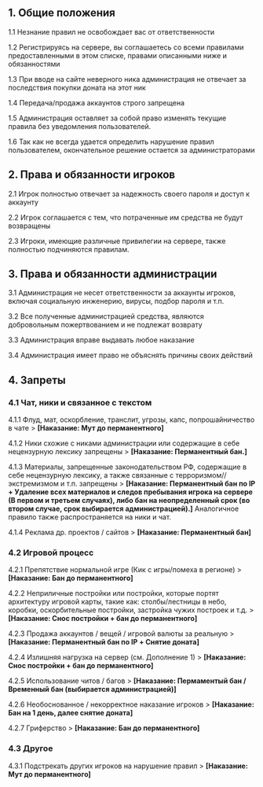## 1. Общие положения
1.1 Незнание правил не освобождает вас от ответственности

1.2 Регистрируясь на сервере, вы соглашаетесь со всеми правилами предоставленными в этом списке, правами описанными ниже и обязанностями

1.3 При вводе на сайте неверного ника администрация не отвечает за последствия покупки доната на этот ник

1.4 Передача/продажа аккаунтов строго запрещена

1.5 Администрация оставляет за собой право изменять текущие правила без уведомления пользователей.

1.6 Так как не всегда удается определить нарушение правил пользователем, окончательное решение остается за администраторами

## 2. Права и обязанности игроков
2.1 Игрок полностью отвечает за надежность своего пароля и доступ к аккаунту

2.2 Игрок соглашается с тем, что потраченные им средства не будут возвращены

2.3 Игроки, имеющие различные привилегии на сервере, также полностью подчиняются правилам.

## 3. Права и обязанности администрации
3.1 Администрация не несет ответственности за аккаунты игроков, включая социальную инженерию, вирусы, подбор пароля и т.п.

3.2 Все полученные администрацией средства, являются добровольным пожертвованием и не подлежат возврату

3.3 Администрация вправе выдавать любое наказание

3.4 Администрация имеет право не объяснять причины своих действий

## 4. Запреты
### 4.1 Чат, ники и связанное с текстом
4.1.1 Флуд, мат, оскорбление, транслит, угрозы, капс, попрошайничество в чате > **[Наказание: Мут до перманентного]**

4.1.2 Ники схожие с никами администрации или содержащие в себе нецензурную лексику запрещены > **[Наказание: Перманентный бан.]**

4.1.3 Материалы, запрещенные законодательством РФ, содержащие в себе нецензурную лексику, а также связанные с терроризмом//экстремизмом и т.п. запрещены > **[Наказание: Перманентный бан по IP + Удаление всех материалов и следов пребывания игрока на сервере (В первом и третьем случаях), либо бан на неопределенный срок (во втором случае, срок выбирается администрацией).]** Аналогичное правило также распространяется на ники и чат.

4.1.4 Реклама др. проектов / сайтов > **[Наказание: Перманентный бан]**
### 4.2 Игровой процесс
4.2.1 Препятствие нормальной игре (Кик с игры/помеха в регионе) > **[Наказание: Бан до перманентного]**

4.2.2 Неприличные постройки или постройки, которые портят архитектуру игровой карты, такие как: столбы/лестницы в небо, коробки, оскорбительные постройки, застройка чужих построек и т.д. > **[Наказание: Снос постройки + бан до перманентного]**

4.2.3 Продажа аккаунтов / вещей / игровой валюты за реальную > **[Наказание: Перманентный бан по IP + Снятие доната]**

4.2.4 Излишняя нагрузка на сервер (см. Дополнение 1) > **[Наказание: Снос постройки + бан до перманентного]**

4.2.5 Использование читов / багов > **[Наказание: Пермаментый бан / Временный бан (выбирается администрацией)]**

4.2.6 Необоснованное / некорректное наказание игроков > **[Наказание: Бан на 1 день, далее снятие доната]**

4.2.7 Гриферство > **[Наказание: Бан до перманентного]**
### 4.3 Другое
4.3.1 Подстрекать других игроков на нарушение правил > **[Наказание: Мут до перманентного]**

